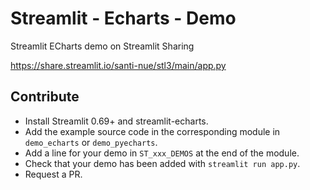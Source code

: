 # Streamlit - Echarts - Demo

Streamlit ECharts demo on Streamlit Sharing

https://share.streamlit.io/santi-nue/stl3/main/app.py

## Contribute

- Install Streamlit 0.69+ and streamlit-echarts.
- Add the example source code in the corresponding module in `demo_echarts` or `demo_pyecharts`.
- Add a line for your demo in `ST_xxx_DEMOS` at the end of the module.
- Check that your demo has been added with `streamlit run app.py`.
- Request a PR.
